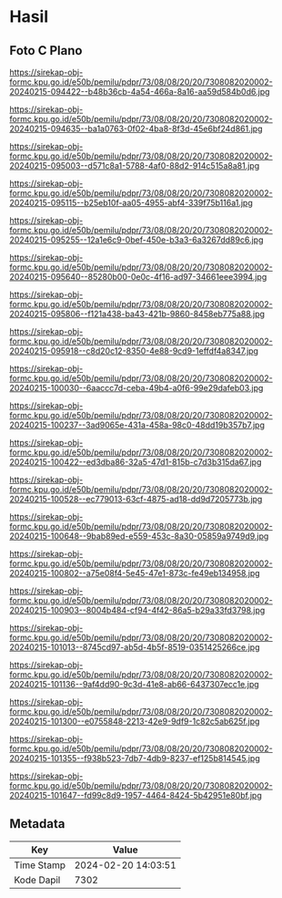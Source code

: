 # Hasil

## Foto C Plano

https://sirekap-obj-formc.kpu.go.id/e50b/pemilu/pdpr/73/08/08/20/20/7308082020002-20240215-094422--b48b36cb-4a54-466a-8a16-aa59d584b0d6.jpg

https://sirekap-obj-formc.kpu.go.id/e50b/pemilu/pdpr/73/08/08/20/20/7308082020002-20240215-094635--ba1a0763-0f02-4ba8-8f3d-45e6bf24d861.jpg

https://sirekap-obj-formc.kpu.go.id/e50b/pemilu/pdpr/73/08/08/20/20/7308082020002-20240215-095003--d571c8a1-5788-4af0-88d2-914c515a8a81.jpg

https://sirekap-obj-formc.kpu.go.id/e50b/pemilu/pdpr/73/08/08/20/20/7308082020002-20240215-095115--b25eb10f-aa05-4955-abf4-339f75b116a1.jpg

https://sirekap-obj-formc.kpu.go.id/e50b/pemilu/pdpr/73/08/08/20/20/7308082020002-20240215-095255--12a1e6c9-0bef-450e-b3a3-6a3267dd89c6.jpg

https://sirekap-obj-formc.kpu.go.id/e50b/pemilu/pdpr/73/08/08/20/20/7308082020002-20240215-095640--85280b00-0e0c-4f16-ad97-34661eee3994.jpg

https://sirekap-obj-formc.kpu.go.id/e50b/pemilu/pdpr/73/08/08/20/20/7308082020002-20240215-095806--f121a438-ba43-421b-9860-8458eb775a88.jpg

https://sirekap-obj-formc.kpu.go.id/e50b/pemilu/pdpr/73/08/08/20/20/7308082020002-20240215-095918--c8d20c12-8350-4e88-9cd9-1effdf4a8347.jpg

https://sirekap-obj-formc.kpu.go.id/e50b/pemilu/pdpr/73/08/08/20/20/7308082020002-20240215-100030--6aaccc7d-ceba-49b4-a0f6-99e29dafeb03.jpg

https://sirekap-obj-formc.kpu.go.id/e50b/pemilu/pdpr/73/08/08/20/20/7308082020002-20240215-100237--3ad9065e-431a-458a-98c0-48dd19b357b7.jpg

https://sirekap-obj-formc.kpu.go.id/e50b/pemilu/pdpr/73/08/08/20/20/7308082020002-20240215-100422--ed3dba86-32a5-47d1-815b-c7d3b315da67.jpg

https://sirekap-obj-formc.kpu.go.id/e50b/pemilu/pdpr/73/08/08/20/20/7308082020002-20240215-100528--ec779013-63cf-4875-ad18-dd9d7205773b.jpg

https://sirekap-obj-formc.kpu.go.id/e50b/pemilu/pdpr/73/08/08/20/20/7308082020002-20240215-100648--9bab89ed-e559-453c-8a30-05859a9749d9.jpg

https://sirekap-obj-formc.kpu.go.id/e50b/pemilu/pdpr/73/08/08/20/20/7308082020002-20240215-100802--a75e08f4-5e45-47e1-873c-fe49eb134958.jpg

https://sirekap-obj-formc.kpu.go.id/e50b/pemilu/pdpr/73/08/08/20/20/7308082020002-20240215-100903--8004b484-cf94-4f42-86a5-b29a33fd3798.jpg

https://sirekap-obj-formc.kpu.go.id/e50b/pemilu/pdpr/73/08/08/20/20/7308082020002-20240215-101013--8745cd97-ab5d-4b5f-8519-0351425266ce.jpg

https://sirekap-obj-formc.kpu.go.id/e50b/pemilu/pdpr/73/08/08/20/20/7308082020002-20240215-101136--9af4dd90-9c3d-41e8-ab66-6437307ecc1e.jpg

https://sirekap-obj-formc.kpu.go.id/e50b/pemilu/pdpr/73/08/08/20/20/7308082020002-20240215-101300--e0755848-2213-42e9-9df9-1c82c5ab625f.jpg

https://sirekap-obj-formc.kpu.go.id/e50b/pemilu/pdpr/73/08/08/20/20/7308082020002-20240215-101355--f938b523-7db7-4db9-8237-ef125b814545.jpg

https://sirekap-obj-formc.kpu.go.id/e50b/pemilu/pdpr/73/08/08/20/20/7308082020002-20240215-101647--fd99c8d9-1957-4464-8424-5b42951e80bf.jpg


## Metadata

| Key        | Value               |
| ---------- | ------------------- |
| Time Stamp | 2024-02-20 14:03:51 |
| Kode Dapil | 7302                |



